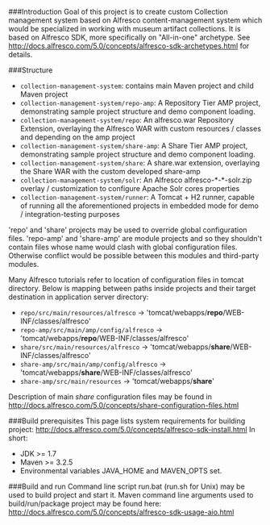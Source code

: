 ###Introduction
Goal of this project is to create custom Collection management system based on Alfresco content-management system which would be specialized in working with museum artifact collections. It is based on Alfresco SDK, more specifically on "All-in-one" archetype. See http://docs.alfresco.com/5.0/concepts/alfresco-sdk-archetypes.html for details.

###Structure
* `collection-management-system`: contains main Maven project and child Maven project
* `collection-management-system/repo-amp`: A Repository Tier AMP project, demonstrating sample project structure and demo component loading.
* `collection-management-system/repo`: An alfresco.war Repository Extension, overlaying the Alfresco WAR with custom resources / classes and depending on the amp project
* `collection-management-system/share-amp`: A Share Tier AMP project, demonstrating sample project structure and demo component loading.
* `collection-management-system/share`: A share.war extension, overlaying the Share WAR with the custom developed share-amp
* `collection-management-system/solr`: An Alfresco alfresco-\*-\*-solr.zip overlay / customization to configure Apache Solr cores properties
* `collection-management-system/runner`: A Tomcat + H2 runner, capable of running all the aforementioned projects in embedded mode for demo / integration-testing purposes

'repo' and 'share' projects may be used to override global configuration files.
'repo-amp' and 'share-amp' are module projects and so they shouldn't contain files whose name would clash with global configuration files. Otherwise conflict would be possible between this modules and third-party modules.

Many Alfresco tutorials refer to location of configuration files in tomcat directory. Below is mapping between paths inside projects and their target destination in application server directory:
* `repo/src/main/resources/alfresco` -> 'tomcat/webapps/**repo**/WEB-INF/classes/alfresco'
* `repo-amp/src/main/amp/config/alfresco` -> 'tomcat/webapps/**repo**/WEB-INF/classes/alfresco'
* `share/src/main/resources/alfresco` -> 'tomcat/webapps/**share**/WEB-INF/classes/alfresco'
* `share-amp/src/main/amp/config/alfresco` -> 'tomcat/webapps/**share**/WEB-INF/classes/alfresco'
* `share-amp/src/main/resources` -> 'tomcat/webapps/**share**'

Description of main _share_ configuration files may be found in http://docs.alfresco.com/5.0/concepts/share-configuration-files.html

###Build prerequisites
This page lists system requirements for building project: http://docs.alfresco.com/5.0/concepts/alfresco-sdk-install.html
In short:
* JDK >= 1.7
* Maven >= 3.2.5
* Environmental variables JAVA_HOME and MAVEN_OPTS set.

###Build and run
Command line script run.bat (run.sh for Unix) may be used to build project and start it. Maven command line arguments used to build/run/package project may be found here: http://docs.alfresco.com/5.0/concepts/alfresco-sdk-usage-aio.html
